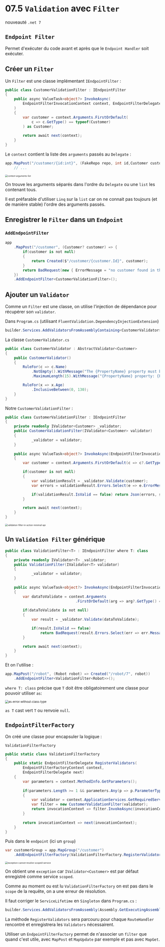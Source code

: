 # 07.5 `Validation` avec `Filter`

nouveauté `.net 7`



## `Endpoint Filter`

Permet d'exécuter du code avant et après que le `Endpoint Handler` soit exécuter.



## Créer un `Filter`

Un `Filter` est une classe implémentant `IEndpointFilter` :

```cs
public class CustomerValidationFilter : IEndpointFilter
{
    public async ValueTask<object?> InvokeAsync(
        EndpointFilterInvocationContext context, EndpointFilterDelegate next
    )
    {
        var customer = context.Arguments.FirstOrDefault(
            c => c.GetType() == typeof(Customer)
        ) as Customer;
        
        return await next(context);
    }
}
```

Le `context` contient la liste des `arguments` passés au `Delegate` :

```cs
app.MapPost("/customer/{id:int}", (FakeRepo repo, int id,Customer customer) => {
    // ...
```

<img src="assets/context-arguments-list.png" alt="context-arguments-list" style="zoom:50%;" />

On trouve les arguments séparés dans l'ordre du `Delegate` ou une `list` les contenant tous.

Il est préfarable d'utiliser `Linq` sur la `list` car on ne connait pas toujours (et de manière stable) l'ordre des arguments passés.

## Enregistrer le `Filter` dans un `Endpoint`

### `AddEndpointFilter`

```cs
app
    .MapPost("/customer", (Customer? customer) => {
        if(customer is not null)
        {
            return Created($"/customer/{customer.Id}", customer);
        }
        return BadRequest(new { ErrorMessage = "no customer found in the request body"});
    })
    .AddEndpointFilter<CustomerValidationFilter>();
```





## Ajouter un `Validator`

Comme un `Filter` est une classe, on utilise l'injection de dépendance pour récupérer son `validator`.

Dans `Program.cs` (utilisant `FluentValidation.DependencyInjectionExtension`)

```cs
builder.Services.AddValidatorsFromAssemblyContaining<CustomerValidator>();
```

La classe `CustomerValidator.cs` 

```cs
public class CustomerValidator : AbstractValidator<Customer>
{
    public CustomerValidator()
    {
        RuleFor(c => c.Name)
            .NotEmpty().WithMessage("The {PropertyName} property must be given")
            .MaximumLength(15).WithMessage("{PropertyName} property: {PropertyValue} must have maximum 15 characters");

        RuleFor(x => x.Age)
            .InclusiveBetween(0, 130);
    }
}
```

Notre `CustomerValidationFilter` :

```cs
public class CustomerValidationFilter : IEndpointFilter
{
    private readonly IValidator<Customer> _validator;
    public CustomerValidationFilter(IValidator<Customer> validator)
    {
            _validator = validator;  
    }
    
    public async ValueTask<object?> InvokeAsync(EndpointFilterInvocationContext context, EndpointFilterDelegate next)
    {
        var customer = context.Arguments.FirstOrDefault(c => c?.GetType() == typeof(Customer)) as Customer;

        if(customer is not null)
        {
            var validationResult = _validator.Validate(customer);
            var errors = validationResult.Errors.Select(e => e.ErrorMessage);

            if(validationResult.IsValid == false) return Json(errors, statusCode: 400);   
        }

        return await next(context);
    }
}
```

<img src="assets/validation-filter-in-action-minimal-api.png" alt="validation-filter-in-action-minimal-api" style="zoom:50%;" />



## Un `Validation Filter` générique

```cs
public class ValidationFilter<T> : IEndpointFilter where T: class
{
    private readonly IValidator<T> _validator;
    public ValidationFilter(IValidator<T> validator)
    {
            _validator = validator;
    }
    
    public async ValueTask<object?> InvokeAsync(EndpointFilterInvocationContext context, EndpointFilterDelegate next)
    {
        var dataToValidate = context.Arguments
            					.FirstOrDefault(arg => arg?.GetType() == typeof(T)) as T;
        
        if(dataToValidate is not null)
        {
            var result = _validator.Validate(dataToValidate);

            if(result.IsValid == false) 
                return BadRequest(result.Errors.Select(err => err.Message));
        }

        return await next(context);
    }
}
```

Et on l'utilise :

```cs
app.MapPost("/robot", (Robot robot) => Created("/robot/7", robot))
    .AddEndpointFilter<ValidationFilter<Robot>>();
```

`where T: class` précise que `T` doit être obligatoirement une classe pour pouvoir utiliser `as`:

<img src="assets/as-error-without-class-type.png" alt="as-error-without-class-type" style="zoom:67%;" />

`as T` cast vert `T` ou renvoie `null`.



## `EndpointFilterFactory`

On créé une classe pour encapsuler la logique :

`ValidationFilterFactory`

```cs
public static class ValidationFilterFactory
{
    public static EndpointFilterDelegate RegisterValidators(
        EndpointFilterFactoryContext context, 
        EndpointFilterDelegate next)
    {
        var parameters = context.MethodInfo.GetParameters();
        
        if(parameters.Length >= 1 && parameters.Any(p => p.ParameterType == typeof(Customer)))
        {
            var validator = context.ApplicationServices.GetRequiredService(typeof(IValidator<Customer>)) as CustomerValidator;
            var filter = new CustomerValidationFilter(validator);
            return invocationContext => filter.InvokeAsync(invocationContext, next);
        }
        
        return invocationContext => next(invocationContext);
    }
}
```

Puis dans le `endpoint` (ici un `group`)

```cs
var customerGroup = app.MapGroup("/customer")
    .AddEndpointFilterFactory(ValidationFilterFactory.RegisterValidators);
```

<img src="assets/exception-cannot-resolve-scoped-service.png" alt="exception-cannot-resolve-scoped-service" style="zoom:50%;" />

On obtient une `exception` car `IValidator<Customer>` est par défaut enregistré comme service `scoped`.

Comme au moment ou est lu `ValidationFilterFactory` on est pas dans le `scope` de la requête, on a une erreur de résolution.

Il faut corriger le `ServiceLifetime` en `Singleton` dans `Program.cs` :

```cs
builder.Services.AddValidatorsFromAssembly(Assembly.GetExecutingAssembly(), ServiceLifetime.Singleton);
```

La méthode `RegisterValidators` sera parcouru pour chaque `RouteHandler` rencontré et enregistrera les `Validators` nécessairent.

Utiliser un `EndpointFilterFactory` permet de n'associer un `filter` que quand c'est utile, avec `MapPost` et `MapUpdate` par exemple et pas avec `MapGet`.

